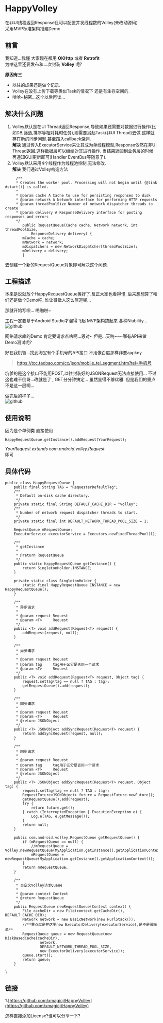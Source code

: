 # HappyVolley
在非UI线程返回Response且可以配置并发线程数的Volley(未改动源码)<br />
采用MVP标准架构搭建Demo

## 前言
我知道...我懂
大家现在都用 **OKHttp** 或者 **Retrofit** <br />
为啥这里还要发布和二次封装 **Volley** 呢?

**原因有三**
- 以往的成果还是做个记录.
- Volley在没有上传下载等类似Task的情况下 还是有生存空间的.
- 哈哈~秘密...这个以后再谈...

## 解决什么问题
1. Volley默认是在UI Thread返回Response,导致如果还需要对数据进行操作(比如DB,筛选,排序等相对耗时任务),则需要另起Task(非UI Thread)去做.这样就存在新的同步问题,甚至踏入callback深渊.<br />
**解决**
通过传入ExecutorService来让其成为单线程模型,Response依然在非UI Thread返回.这样数据层可以继续对其进行操作.
当结果返回到业务层的时候 再通知GUI更新即可(Handler EventBus等随意了).
2. Volley默认采用4个线程作为线程池控制,无法修改.<br />
**解决**
我们通过Volley构造方法<br />
```
     /**
     * Creates the worker pool. Processing will not begin until {@link #start()} is called.
     *
     * @param cache A Cache to use for persisting responses to disk
     * @param network A Network interface for performing HTTP requests
     * @param threadPoolSize Number of network dispatcher threads to create
     * @param delivery A ResponseDelivery interface for posting responses and errors
     */
        public RequestQueue(Cache cache, Network network, int threadPoolSize,
            ResponseDelivery delivery) {
        mCache = cache;
        mNetwork = network;
        mDispatchers = new NetworkDispatcher[threadPoolSize];
        mDelivery = delivery;
        }
```
去创建一个新的RequestQueue对象即可解决这个问题.

## 工程描述
本来是说就放个HappyRequestQueue类好了.反正大家也看得懂.
后来想想算了咱们还是做个Demo吧.
谁让哥做人这么厚道呢...

那就开始写呗...
啪啪啪~

工程一定要基于Android Studio才溜得飞起
MVP架构搞起来 各种Niubility... <br />
![github](https://github.com/xmagicj/HappyVolley/blob/master/happy_volley_mvp.png "happy_volley_mvp")  

网络请求库的Demo 肯定要请求点啥啊...恩对~
但是...天呐~~~哪有API来做Demo测试呢?

好在我机智...找到淘宝有个手机号的API接口 不用像百度那样非要appkey
> https://tcc.taobao.com/cc/json/mobile_tel_segment.htm?tel=手机号 <br />

坑爹的是这个接口不能用POST,以往封装好的JSONRequest无法直接使用...
不过这也难不倒哥...改就是了 , GET分分钟搞定...
虽然显得不够优雅.
但是我们的重点不是这一层啊...

做完后的样子...<br />
![github](https://github.com/xmagicj/HappyVolley/blob/master/happy_volley.png "happy_volley")  

## 使用说明
因为是个单例类
直接使用
```
HappyRequestQueue.getInstance().addRequest(YourRequest);
```
*YourRequest extends com.android.volley.Request<T>* <br />
即可

## 具体代码
```
public class HappyRequestQueue {
    public final String TAG = "RequesterDefaultTag";
    /**
     * Default on-disk cache directory.
     */
    private static final String DEFAULT_CACHE_DIR = "volley";
    /**
     * Number of network request dispatcher threads to start.
     */
    private static final int DEFAULT_NETWORK_THREAD_POOL_SIZE = 1;

    RequestQueue mRequestQueue;
    ExecutorService executorService = Executors.newFixedThreadPool(1);

    /**
     * getInstance
     *
     * @return RequestQueue
     */
    public static HappyRequestQueue getInstance() {
        return SingletonHolder.INSTANCE;
    }

    private static class SingletonHolder {
        static final HappyRequestQueue INSTANCE = new HappyRequestQueue();
    }

    /**
     * 异步请求
     *
     * @param request Request
     * @param <T>     Request
     */
    public <T> void addRequest(Request<T> request) {
        addRequest(request, null);
    }

    /**
     * 异步请求
     *
     * @param request Request
     * @param tag     tag用于区分是否同一个请求
     * @param <T>     Request
     */
    public <T> void addRequest(Request<T> request, Object tag) {
        request.setTag(tag == null ? TAG : tag);
        getRequestQueue().add(request);
    }

    /**
     * 同步请求
     *
     * @param request Request
     * @param <T>     Request
     * @return JSONObject
     */
    public <T> JSONObject addSyncRequest(Request<T> request) {
        return addSyncRequest(request, null);
    }

    /**
     * 同步请求
     *
     * @param request Request
     * @param tag     tag用于区分是否同一个请求
     * @param <T>     Request
     * @return JSONObject
     */
    public <T> JSONObject addSyncRequest(Request<T> request, Object tag) {
        request.setTag(tag == null ? TAG : tag);
        RequestFuture<JSONObject> future = RequestFuture.newFuture();
        getRequestQueue().add(request);
        try {
            return future.get();
        } catch (InterruptedException | ExecutionException e) {
            Log.e(TAG, e.getMessage());
        }
        return null;
    }

    public com.android.volley.RequestQueue getRequestQueue() {
        if (mRequestQueue == null) {
            //mRequestQueue = Volley.newRequestQueue(MyApplication.getInstance().getApplicationContext());
            mRequestQueue = newRequestQueue(MyApplication.getInstance().getApplicationContext());
        }
        return mRequestQueue;
    }

    /**
     * 自定义Volley请求Queue
     *
     * @param context Context
     * @return RequestQueue
     */
    public RequestQueue newRequestQueue(Context context) {
        File cacheDir = new File(context.getCacheDir(), DEFAULT_CACHE_DIR);
        Network network = new BasicNetwork(new HurlStack());
        //**重点就是在这里new ExecutorDelivery(executorService),是不是很简单**
        RequestQueue queue = new RequestQueue(new DiskBasedCache(cacheDir),
                network,
                DEFAULT_NETWORK_THREAD_POOL_SIZE,
                new ExecutorDelivery(executorService));
        queue.start();
        return queue;
    }

}

```

链接
-----------------------------------
1.[https://github.com/xmagicj/HappyVolley](https://github.com/xmagicj/HappyVolley)<br />


怎样直接添加License?谁可以分享一下?
